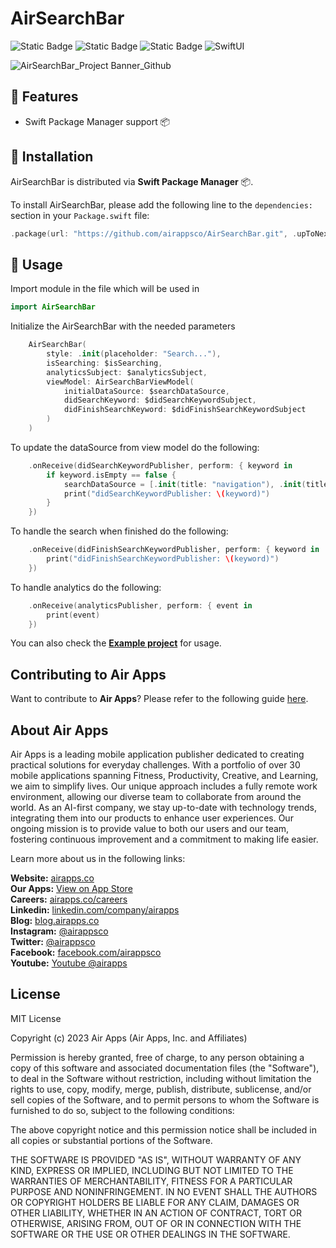 # AirSearchBar

![Static Badge](https://img.shields.io/badge/license-MIT-lightgray)
![Static Badge](https://img.shields.io/badge/iOS-15.0+-blue.svg)
![Static Badge](https://img.shields.io/badge/SPM-compatible-brightgreen)
![SwiftUI](https://img.shields.io/badge/SwiftUI--orange)

![AirSearchBar_Project Banner_Github](https://github.com/airappsco/AirSearchBar/assets/122374124/196d8232-a811-42e7-b79c-eed7b864606b)


## 🌟 Features
- Swift Package Manager support 📦

## 🔧 Installation
AirSearchBar is distributed via **Swift Package Manager** 📦. 

To install AirSearchBar, please add the following line to the `dependencies:` section in your `Package.swift` file:

```swift
.package(url: "https://github.com/airappsco/AirSearchBar.git", .upToNextMinor(from: "1.0.0")),
```

## 🚀 Usage

Import module in the file which will be used in
```swift
import AirSearchBar
```

Initialize the AirSearchBar with the needed parameters
```swift
    AirSearchBar(
        style: .init(placeholder: "Search..."), 
        isSearching: $isSearching,
        analyticsSubject: $analyticsSubject,
        viewModel: AirSearchBarViewModel(
            initialDataSource: $searchDataSource,
            didSearchKeyword: $didSearchKeywordSubject,
            didFinishSearchKeyword: $didFinishSearchKeywordSubject
        )
    )
```

To update the dataSource from view model do the following:
```swift
    .onReceive(didSearchKeywordPublisher, perform: { keyword in
        if keyword.isEmpty == false {
            searchDataSource = [.init(title: "navigation"), .init(title: "nagotioation")]
            print("didSearchKeywordPublisher: \(keyword)")
        }
    })
```

To handle the search when finished do the following: 
```swift
    .onReceive(didFinishSearchKeywordPublisher, perform: { keyword in
        print("didFinishSearchKeywordPublisher: \(keyword)")
    })
```

To handle analytics do the following: 
```swift
    .onReceive(analyticsPublisher, perform: { event in
        print(event)
    })
```

You can also check the **[Example project](./AirSearchBarDemo)** for usage.

## Contributing to Air Apps
Want to contribute to **Air Apps**? Please refer to the following guide [here](./CONTRIBUTING.md).

## About Air Apps

Air Apps is a leading mobile application publisher dedicated to creating practical solutions for everyday challenges. With a portfolio of over 30 mobile applications spanning Fitness, Productivity, Creative, and Learning, we aim to simplify lives. Our unique approach includes a fully remote work environment, allowing our diverse team to collaborate from around the world. As an AI-first company, we stay up-to-date with technology trends, integrating them into our products to enhance user experiences. Our ongoing mission is to provide value to both our users and our team, fostering continuous improvement and a commitment to making life easier.

Learn more about us in the following links:

**Website:** [airapps.co](https://airapps.co/)  
**Our Apps:** [View on App Store](https://apps.apple.com/us/developer/wzp-solutions-lda/id1316153435)  
**Careers:** [airapps.co/careers](https://airapps.co/careers/)  
**Linkedin:** [linkedin.com/company/airapps](http://linkedin.com/company/airapps/)  
**Blog:** [blog.airapps.co](https://blog.airapps.co/)  
**Instagram:** [@airappsco](https://www.instagram.com/airappsco/)  
**Twitter:** [@airappsco](https://twitter.com/airappsco/)  
**Facebook:** [facebook.com/airappsco](https://www.facebook.com/airappsco/)  
**Youtube:** [Youtube @airapps](https://www.youtube.com/@airapps)

## License
MIT License

Copyright (c) 2023  Air Apps (Air Apps, Inc. and Affiliates)

Permission is hereby granted, free of charge, to any person obtaining a copy
of this software and associated documentation files (the "Software"), to deal
in the Software without restriction, including without limitation the rights
to use, copy, modify, merge, publish, distribute, sublicense, and/or sell
copies of the Software, and to permit persons to whom the Software is
furnished to do so, subject to the following conditions:

The above copyright notice and this permission notice shall be included in all
copies or substantial portions of the Software.

THE SOFTWARE IS PROVIDED "AS IS", WITHOUT WARRANTY OF ANY KIND, EXPRESS OR
IMPLIED, INCLUDING BUT NOT LIMITED TO THE WARRANTIES OF MERCHANTABILITY,
FITNESS FOR A PARTICULAR PURPOSE AND NONINFRINGEMENT. IN NO EVENT SHALL THE
AUTHORS OR COPYRIGHT HOLDERS BE LIABLE FOR ANY CLAIM, DAMAGES OR OTHER
LIABILITY, WHETHER IN AN ACTION OF CONTRACT, TORT OR OTHERWISE, ARISING FROM,
OUT OF OR IN CONNECTION WITH THE SOFTWARE OR THE USE OR OTHER DEALINGS IN THE
SOFTWARE.
